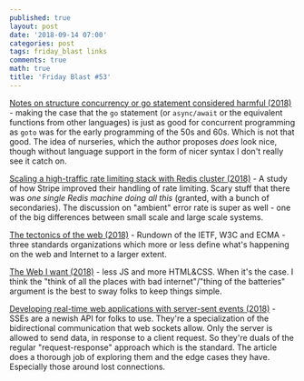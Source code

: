 ```yaml
---
published: true
layout: post
date: '2018-09-14 07:00'
categories: post
tags: friday_blast links
comments: true
math: true
title: 'Friday Blast #53'
---
```

[Notes on structure concurrency or go statement considered harmful (2018)](https://vorpus.org/blog/notes-on-structured-concurrency-or-go-statement-considered-harmful/) - making the case that the `go` statement (or `async/await` or the equivalent functions from other languages) is just as good for concurrent programming as `goto` was for the early programming of the 50s and 60s. Which is not that good. The idea of nurseries, which the author proposes _does_ look nice, though without language support in the form of nicer syntax I don't really see it catch on.

[Scaling a high-traffic rate limiting stack with Redis cluster (2018)](https://brandur.org/redis-cluster) - A study of how Stripe improved their handling of rate limiting. Scary stuff that there was _one single Redis machine doing all this_ (granted, with a bunch of secondaries). The discussion on "ambient" error rate is super as well - one of the big differences between small scale and large scale systems.

[The tectonics of the web (2018)](https://frontendian.co/the-tectonics-of-the-web) - Rundown of the IETF, W3C and ECMA - three standards organizations which more or less define what's happening on the web and Internet to a larger extent.

[The Web I want (2018)](https://dev.to/quii/the-web-i-want-43o) - less JS and more HTML&CSS. When it's the case. I think the "think of all the places with bad internet"/"thing of the batteries" argument is the best to sway folks to keep things simple.

[Developing real-time web applications with server-sent events (2018)](https://auth0.com/blog/developing-real-time-web-applications-with-server-sent-events/) - SSEs are a newish API for folks to use. They're a specialization of the bidirectional communication that web sockets allow. Only the server is allowed to send data, in response to a client request. So they're duals of the regular "request-response" approach which is the standard. The article does a thorough job of exploring them and the edge cases they have. Especially those around lost connections.
